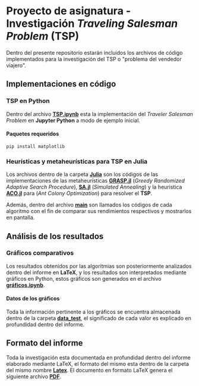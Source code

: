 
# Proyecto de asignatura - Investigación *Traveling Salesman Problem* (TSP)

Dentro del presente repositorio estarán incluidos los archivos de código implementados para la investigación del TSP o "problema del vendedor viajero".

## Implementaciones en código
### TSP en Python
Dentro del archivo [**TSP.ipynb**](https://githu**b.com/Matii111/TSP-Proyecto_Asignatura/blob/master/TSP.ipynb) esta la implementación del *Traveler Salesman Problem* en **Jupyter Python** a modo de ejemplo inicial.

#### Paquetes requeridos
```
pip install matplotlib
```

### Heurísticas y metaheurísticas para TSP en Julia
Los archivos dentro de la carpeta  [**Julia**](https://github.com/Matii111/TSP-Proyecto_Asignatura/tree/master/Julia) son los códigos de las implementaciones de las metaheurísticas [**GRASP.jl**](https://github.com/Matii111/TSP-Proyecto_Asignatura/blob/master/Julia/GRASP.jl) (*Greedy Randomized Adaptive Search Procedure*), [**SA.jl**](https://github.com/Matii111/TSP-Proyecto_Asignatura/blob/master/Julia/SA.jl) (*Simulated Annealing*) y la heuristica [**ACO.jl**](https://github.com/Matii111/TSP-Proyecto_Asignatura/blob/master/Julia/ACO.jl) para (*Ant Colony Optimization*) para resolver el **TSP**.

Además, dentro del archivo [**main**](https://github.com/Matii111/TSP-Proyecto_Asignatura/blob/master/Julia/main.jl) son llamados los códigos de cada algoritmo con el fin de comparar sus rendimientos respectivos y mostrarlos en pantalla.

## Análisis de los resultados 

### Gráficos comparativos
Los resultados obtenidos por las algoritmias son posteriormente analizados dentro del informe en **LaTeX**, y los resultados son interpretados mediante gráficos en Python, estos gráficos son generados en el archivo [**gráficos.ipynb**](https://github.com/Matii111/TSP-Proyecto_Asignatura/blob/master/Python/graficos.ipynb).

#### Datos de los gráficos
Toda la información pertinente a los gráficos se encuentra almacenada dentro de la carpeta [**data_test**](https://github.com/Matii111/TSP-Proyecto_Asignatura/tree/master/Python/data_test), el significado de cada valor es explicado en profundidad dentro del informe.

## Formato del informe
Toda la investigación esta documentada en profundidad dentro del informe elaborado mediante LaTeX, el formato del mismo esta dentro de la carpeta del mismo nombre [**Latex**](https://github.com/Matii111/TSP-Proyecto_Asignatura/tree/master/Latex). El documento en formato LaTeX genera el siguiente archivo [**PDF**](https://github.com/Matii111/TSP-Proyecto_Asignatura/files/11885063/Proyecto_de_asignatura___Vendedor_viajero.pdf).
